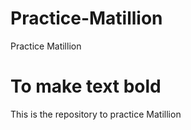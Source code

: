 # Practice-Matillion
Practice Matillion
# To make text bold
This is the repository to practice Matillion
